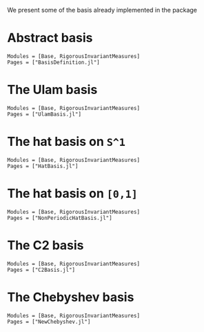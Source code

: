 We present some of the basis already implemented in the package

# Abstract basis
```@autodocs
Modules = [Base, RigorousInvariantMeasures]
Pages = ["BasisDefinition.jl"]
```

# The Ulam basis
```@autodocs
Modules = [Base, RigorousInvariantMeasures]
Pages = ["UlamBasis.jl"]
```

# The hat basis on ``S^1``
```@autodocs
Modules = [Base, RigorousInvariantMeasures]
Pages = ["HatBasis.jl"]
```

# The hat basis on ``[0,1]``
```@autodocs
Modules = [Base, RigorousInvariantMeasures]
Pages = ["NonPeriodicHatBasis.jl"]
```

# The C2 basis
```@autodocs
Modules = [Base, RigorousInvariantMeasures]
Pages = ["C2Basis.jl"]
```

# The Chebyshev basis
```@autodocs
Modules = [Base, RigorousInvariantMeasures]
Pages = ["NewChebyshev.jl"]
```
